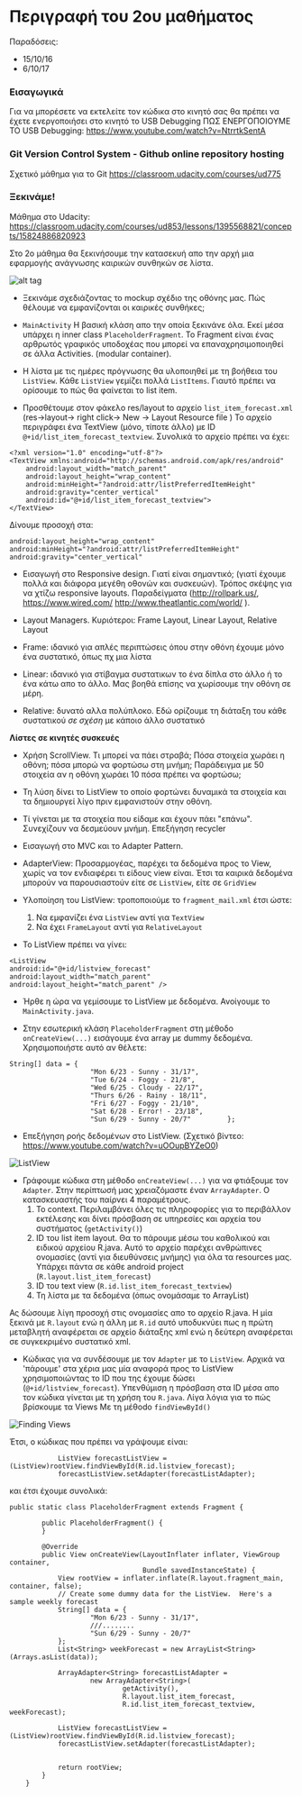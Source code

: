 # Περιγραφή του 2ου μαθήματος

Παραδόσεις:

 - 15/10/16
 - 6/10/17


### Εισαγωγικά
Για να μπορέσετε να εκτελείτε τον κώδικα στο κινητό σας θα πρέπει να έχετε ενεργοποιήσει στο κινητό το USB Debugging
ΠΩΣ ΕΝΕΡΓΟΠΟΙΟΥΜΕ ΤΟ USB Debugging: https://www.youtube.com/watch?v=NtrrtkSentA


### Git Version Control System - Github online repository hosting

Σχετικό μάθημα για το Git https://classroom.udacity.com/courses/ud775

### Ξεκινάμε!

Μάθημα στο Udacity: https://classroom.udacity.com/courses/ud853/lessons/1395568821/concepts/15824886820923

Στο 2ο μάθημα θα ξεκινήσουμε την κατασεκυή απο την αρχή μια εφαρμογής ανάγνωσης καιρικών συνθηκών σε λίστα.

![alt tag](https://github.com/UomMobileDevelopment/Lesson02-material/blob/master/Shunshine-dummy-screen-smaller.png)




- Ξεκινάμε σχεδιάζοντας το mockup σχέδιο της οθόνης μας. Πώς θέλουμε να εμφανίζονται οι καιρικές συνθήκες;

- ```MainActivity``` Η βασική κλάση απο την οποία ξεκινάνε όλα. Εκεί μέσα υπάρχει η inner class ```PlaceholderFragment```. Το Fragment είναι ένας αρθρωτός γραφικός υποδοχέας που μπορεί να επαναχρησιμοποιηθεί σε άλλα Activities. (modular container).

- Η λίστα με τις ημέρες πρόγνωσης θα υλοποιηθεί με τη βοήθεια του ```ListView```. Κάθε ```ListView``` γεμίζει πολλά ```ListItems```. Γιαυτό πρέπει να ορίσουμε το πώς θα φαίνεται το list item.

- Προσθέτουμε στον φάκελο res/layout to αρχείο ```list_item_forecast.xml``` (res->layout-> right click-> New -> Layout Resource file ) 
Το αρχείο περιγράφει ένα TextView (μόνο, τίποτε άλλο) με ID ```@+id/list_item_forecast_textview```. Συνολικά το αρχείο πρέπει να έχει:

```
<?xml version="1.0" encoding="utf-8"?>
<TextView xmlns:android="http://schemas.android.com/apk/res/android"
    android:layout_width="match_parent"
    android:layout_height="wrap_content"
    android:minHeight="?android:attr/listPreferredItemHeight"
    android:gravity="center_vertical"
    android:id="@+id/list_item_forecast_textview">
</TextView>
```
Δίνουμε προσοχή στα:
```
android:layout_height="wrap_content"
android:minHeight="?android:attr/listPreferredItemHeight"
android:gravity="center_vertical"
```

- Εισαγωγή στο Responsive design. Γιατί είναι σημαντικό; (γιατί έχουμε πολλά και διάφορα μεγέθη οθονών και συσκευών).
Τρόπος σκέψης για να χτίζω responsive layouts. Παραδείγματα (http://rollpark.us/, https://www.wired.com/ http://www.theatlantic.com/world/ ).

- Layout Managers. Κυριότεροι: Frame Layout, Linear Layout, Relative Layout

- Frame: ιδανικό για απλές περιπτώσεις όπου στην οθόνη έχουμε μόνο ένα συστατικό, όπως πχ μια λίστα

- Linear: ιδανικό για στίβαγμα συστατικων το ένα δίπλα στο άλλο ή το ένα κάτω απο το άλλο. Μας βοηθά επίσης να χωρίσουμε την οθόνη σε μέρη.

- Relative: δυνατό αλλα πολύπλοκο. Εδώ ορίζουμε τη διάταξη του κάθε συστατικού *σε σχέση* με κάποιο άλλο συστατικό


**Λίστες σε κινητές συσκευές**

- Χρήση ScrollView. Τι μπορεί να πάει στραβά; Πόσα στοιχεία χωράει η οθόνη; πόσα μπορώ να φορτώσω στη μνήμη; Παράδειγμα με 50 στοιχεία αν η οθόνη χωράει 10 πόσα πρέπει να φορτώσω;

- Τη λύση δίνει το ListView το οποίο φορτώνει δυναμικά τα στοιχεία και τα δημιουργεί λίγο πριν εμφανιστούν στην οθόνη. 

- Τί γίνεται με τα στοιχεία που είδαμε και έχουν πάει "επάνω". Συνεχίζουν να δεσμεύουν μνήμη. Επεξήγηση recycler

- Εισαγωγή στο MVC και το Adapter Pattern. 

- AdapterView: Προσαρμογέας, παρέχει τα δεδομένα προς το View, χωρίς να τον ενδιαφέρει τι είδους view είναι. Έτσι τα καιρικά δεδομένα μπορούν να παρουσιαστούν είτε σε ```ListView```, είτε σε ```GridView```

- Υλοποίηση του ListView: τροποποιούμε το ```fragment_mail.xml``` έτσι ώστε: 
  1. Να εμφανίζει ένα ```ListView``` αντί για ```TextView```
  2. Να έχει ```FrameLayout``` αντί για ```RelativeLayout```

- Το ListView πρέπει να γίνει:
```
<ListView
android:id="@+id/listview_forecast"
android:layout_width="match_parent"
android:layout_height="match_parent" />

```
- Ήρθε η ώρα να γεμίσουμε το ListView με δεδομένα. Ανοίγουμε το ```MainActivity.java```.

- Στην εσωτερική κλάση ```PlaceholderFragment``` στη μέθοδο ```onCreateView(...)``` εισάγουμε ένα array με dummy δεδομένα. Χρησιμοποιήστε αυτό αν θέλετε:

```
String[] data = {
                    "Mon 6/23 - Sunny - 31/17",
                    "Tue 6/24 - Foggy - 21/8",
                    "Wed 6/25 - Cloudy - 22/17",
                    "Thurs 6/26 - Rainy - 18/11",
                    "Fri 6/27 - Foggy - 21/10",
                    "Sat 6/28 - Error! - 23/18",
                    "Sun 6/29 - Sunny - 20/7"         };
```

- Επεξήγηση ροής δεδομένων στο ListView. (Σχετικό βίντεο: https://www.youtube.com/watch?v=uOOupBYZeO0)

![ListView](https://github.com/UomMobileDevelopment/Lesson02-material/blob/master/listViewDataHandlingModel.PNG)

- Γράφουμε κώδικα στη μέθοδο ```onCreateView(...)``` για να φτιάξουμε τον ```Adapter```. Στην περίπτωσή μας χρειαζόμαστε έναν ```ArrayAdapter```. Ο κατασκευαστής του παίρνει 4 παραμέτρους.
  1. Το context. Περιλαμβάνει όλες τις πληροφορίες για το περιβάλλον εκτέλεσης και δίνει πρόσβαση σε υπηρεσίες και αρχεία του συστήματος  (```getActivity()```)
  2. ID του list item layout. Θα το πάρουμε μέσω του καθολικού και ειδικού αρχείου R.java. Αυτό το αρχείο παρέχει ανθρώπινες ονομασίες (αντί για διευθύνσεις μνήμης) για όλα τα resources μας. Υπάρχει πάντα σε κάθε android project (```R.layout.list_item_forecast```)
  3. ID του text view (```R.id.list_item_forecast_textview```)
  4. Τη λίστα με τα δεδομένα (όπως ονομάσαμε το ArrayList)
  
Ας δώσουμε λίγη προσοχή στις ονομασίες απο το αρχείο R.java. Η μία ξεκινά με ```R.layout``` ενώ η άλλη με ```R.id```
αυτό υποδυκνύει πως η πρώτη μεταβλητή αναφέρεται σε αρχείο διάταξης xml ενώ η δεύτερη αναφέρεται σε συγκεκριμένο συστατικό xml.

- Κώδικας για να συνδέσουμε με τον ```Adapter``` με το ```ListView```. Αρχικά να 'πάρουμε' στα χέρια μας μία αναφορά προς το ListView χρησιμοποιώντας το ID που της έχουμε δώσει (```@+id/listview_forecast```). Υπενθύμιση η πρόσβαση στα ID μέσα απο τον κώδικα γίνεται με τη χρήση του ```R.java```. 
Λίγα λόγια για το πώς βρίσκουμε τα Views Με τη μέθodo ```findViewById()```

![Finding Views](https://github.com/UomMobileDevelopment/Lesson02-material/blob/master/findingViews.PNG)

Έτσι, ο κώδικας που πρέπει να γράψουμε είναι:
```
            ListView forecastListView = (ListView)rootView.findViewById(R.id.listview_forecast);
            forecastListView.setAdapter(forecastListAdapter);
```

και έτσι έχουμε συνολικά:

```
public static class PlaceholderFragment extends Fragment {

        public PlaceholderFragment() {
        }

        @Override
        public View onCreateView(LayoutInflater inflater, ViewGroup container,
                                 Bundle savedInstanceState) {
            View rootView = inflater.inflate(R.layout.fragment_main, container, false);
            // Create some dummy data for the ListView.  Here's a sample weekly forecast
            String[] data = {
                    "Mon 6/23 - Sunny - 31/17",
                    ///........
                    "Sun 6/29 - Sunny - 20/7"
            };
            List<String> weekForecast = new ArrayList<String>(Arrays.asList(data));

            ArrayAdapter<String> forecastListAdapter =
                    new ArrayAdapter<String>(
                            getActivity(),
                            R.layout.list_item_forecast,
                            R.id.list_item_forecast_textview, weekForecast);

            ListView forecastListView = (ListView)rootView.findViewById(R.id.listview_forecast);
            forecastListView.setAdapter(forecastListAdapter);


            return rootView;
        }
    }
```
